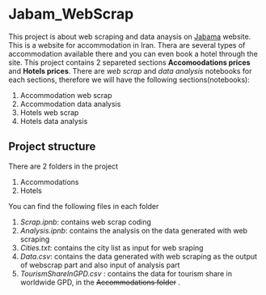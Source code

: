 # Jabam_WebScrap
This project is about web scraping and data anaysis on [Jabama](https://www.jabama.com/) website. This is a website for accommodation in Iran. Thera are several types of accommodation available there and you can even book a hotel through the site. 
This project contains 2 separeted sections **Accomoodations prices** and **Hotels prices**. There are *web scrap* and *data analysis* notebooks for each sections, therefore we will have the following sections(notebooks):
1.   Accommodation web scrap
2.   Accommodation data analysis
3.   Hotels web scrap
4.   Hotels data analysis

## Project structure
There are 2 folders in the project
1.   Accommodations
2.   Hotels

You can find the following files in each folder
1.   *Scrap.ipnb*: contains web scrap coding 
2.   *Analysis.ipnb*: contains the analysis on the data generated with web scraping
3.   *Cities.txt*: contains the city list as input for web sraping
4.   *Data.csv*: contains the data generated with web scraping as the output of webscrap part and also input of analysis part
5.   *TourismShareInGPD.csv* : contains the data for tourism share in worldwide GPD, in the ~~Accommodations folder~~ 
.

